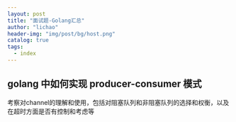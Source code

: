 ```yaml
---
layout: post
title: "面试题-Golang汇总"
author: "lichao"
header-img: "img/post/bg/host.png"
catalog: true
tags:
  - index
---
```



## golang 中如何实现 producer-consumer 模式
考察对channel的理解和使用，包括对阻塞队列和非阻塞队列的选择和权衡，以及在超时方面是否有控制和考虑等
